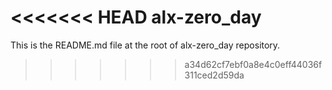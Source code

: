 <<<<<<< HEAD
alx-zero_day
=======
This is the README.md file at the root of alx-zero_day repository.
>>>>>>> a34d62cf7ebf0a8e4c0eff44036f311ced2d59da
